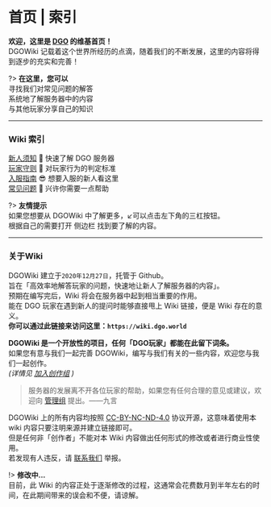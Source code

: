 <!-- index -->

# 首页 | 索引

 **欢迎，这里是 [DGO](notice/about) 的维基首页！** <br/>
DGOWiki 记载着这个世界所经历的点滴，随着我们的不断发展，这里的内容将得到逐步的充实和完善！

?> **在这里，您可以** <br/>
  寻找我们对常见问题的解答<br/>
  系统地了解服务器中的内容<br/>
  与其他玩家分享自己的知识

---

### Wiki 索引

[新人须知](notice/server) 📢 快速了解 DGO 服务器<br/>
[玩家守则](notice/rules) 📜 对玩家行为的判定标准<br/>
[入服指南](guide/join) 😎 想要入服的新人看这里<br/>
[常见问题](_404) 🙋 兴许你需要一点帮助

?> **友情提示** <br/>
如果您想要从 DGOWiki 中了解更多，↙️可以点击左下角的三杠按钮。<br/>
根据自己的需要打开 <kbd>侧边栏</kbd> 找到要了解的内容。

---

### 关于Wiki

DGOWiki 建立于`2020年12月27日`，托管于 Github。<br/>
旨在「高效率地解答玩家的问题，快速地让新人了解服务器的内容」。<br/>
预期在编写完后，Wiki 将会在服务器中起到相当重要的作用。<br/>
能在 DGO 玩家在遇到新人的提问时能够直接甩上 Wiki 链接，便是 Wiki 存在的意义。<br/>
 **你可以通过此链接来访问这里：`https://wiki.dgo.world`** 
 
 **DGOWiki 是一个开放性的项目，任何「DGO玩家」都能在此留下词条。** <br/>
如果您有意与我们一起完善 DGOWiki，编写与我们有关的一些内容，欢迎您与我们一起创作。<br/>
*(详情见 [加入创作组](other/joinCreation) )* 

> 服务器的发展离不开各位玩家的帮助，如果您有任何合理的意见或建议，欢迎向 [管理组]() 提出。——九言

DGOWiki 上的所有内容均按照 [CC-BY-NC-ND-4.0](https://creativecommons.org/licenses/by-nc-nd/4.0/) 协议开源，这意味着使用本 wiki 内容只要注明来源并建立链接即可。<br/>
但是任何非「创作者」不能对本 Wiki 内容做出任何形式的修改或者进行商业性使用。<br/>
若发现有人违反，请 [联系我们](other/contact) 举报。

!> **修改中...** <br/>
目前，此 Wiki 的内容正处于逐渐修改的过程，这通常会花费数月到半年左右的时间，在此期间带来的误会和不便，请谅解。
